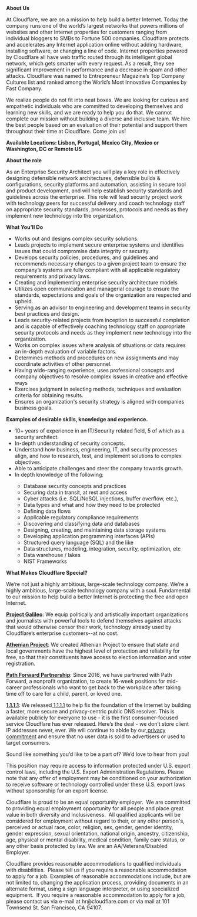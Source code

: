 <div class="content-intro">
	<div><strong>About Us</strong></div>
	<div>
		<p>At Cloudflare, we are on a mission to help build a better Internet. Today the company runs one of the world’s largest networks that powers millions of websites and other Internet properties for customers ranging from individual bloggers to SMBs to Fortune 500 companies. Cloudflare protects and accelerates any Internet application online without adding hardware, installing software, or changing a line of code. Internet properties powered by Cloudflare all have web traffic routed through its intelligent global network, which gets smarter with every request. As a result, they see significant improvement in performance and a decrease in spam and other attacks. Cloudflare was named to Entrepreneur Magazine’s Top Company Cultures list and ranked among the World’s Most Innovative Companies by Fast Company.&nbsp;</p>
		<p><span style="font-weight: 400;">We realize people do not fit into neat boxes. We are looking for curious and empathetic individuals who are committed to developing themselves and learning new skills, and we are ready to help you do that. We cannot complete our mission without building a diverse and inclusive team. We hire the best people based on an evaluation of their potential and support them throughout their time at Cloudflare. Come join us!&nbsp;</span></p>
	</div>
</div>
<p><strong>Available Locations: Lisbon, Portugal, Mexico City, Mexico or Washington, DC or Remote US&nbsp;</strong></p>
<p><strong>About the role&nbsp;</strong></p>
<p>As an Enterprise Security Architect you will play a key role in effectively designing defensible network architectures, defensible builds &amp; configurations, security platforms and automation, assisting in secure tool and product development, and will help establish security standards and guidelines across the enterprise. This role will lead security project work with technology peers for successful delivery and coach technology staff on appropriate security standards, processes, protocols and needs as they implement new technology into the organization.</p>
<p><strong>What You’ll Do</strong></p>
<ul>
	<li>Works out and designs complex security solutions.</li>
	<li>Leads projects to implement secure enterprise systems and identifies issues that could compromise data integrity or security.</li>
	<li>Develops security policies, procedures, and guidelines and recommends necessary changes to a given project team to ensure the company’s systems are fully compliant with all applicable regulatory requirements and privacy laws.</li>
	<li>Creating and implementing enterprise security architecture models</li>
	<li>Utilizes open communication and managerial courage to ensure the standards, expectations and goals of the organization are respected and upheld.</li>
	<li>Serving as an advisor to engineering and development teams in security best practices and design.</li>
	<li>Leads security-related projects from inception to successful completion and is capable of effectively coaching technology staff on appropriate security protocols and needs as they implement new technology into the organization.</li>
	<li>Works on complex issues where analysis of situations or data requires an in-depth evaluation of variable factors.&nbsp;</li>
	<li>Determines methods and procedures on new assignments and may coordinate activities of other personnel.</li>
	<li>Having wide-ranging experience, uses professional concepts and company objectives to resolve complex issues in creative and effective ways</li>
	<li>Exercises judgment in selecting methods, techniques and evaluation criteria for obtaining results.</li>
	<li>Ensures an organization's security strategy is aligned with companies business goals.</li>
</ul>
<p><strong>Examples of desirable skills, knowledge and experience.</strong></p>
<ul>
	<li>10+ years of experience in an IT/Security related field, 5 of which as a security architect.</li>
	<li>In-depth understanding of security concepts.</li>
	<li>Understand how business, engineering, IT, and security processes align, and how to research, test, and implement solutions to complex objectives.</li>
	<li>Able to anticipate challenges and steer the company towards growth.</li>
	<li>In depth knowledge of the following:</li>
	<ul>
		<li>Database security concepts and practices</li>
		<li>Securing data in transit, at rest and access</li>
		<li>Cyber attacks (i.e. SQL/NoSQL injections, buffer overflow, etc.),&nbsp;</li>
		<li>Data types and what and how they need to be protected</li>
		<li>Defining data flows</li>
		<li>Applicable regulatory compliance requirements</li>
		<li>Discovering and classifying data and databases</li>
		<li>Designing, creating, and maintaining data storage systems</li>
		<li>Developing application programming interfaces (APIs)&nbsp;</li>
		<li>Structured query language (SQL) and the like</li>
		<li>Data structures, modeling, integration, security, optimization, etc</li>
		<li>Data warehouse / lakes</li>
		<li>NIST Frameworks</li>
	</ul>
</ul>
<div class="content-conclusion">
	<p><strong>What Makes Cloudflare Special?</strong></p>
	<p><span style="font-weight: 400;">We’re not just a highly ambitious, large-scale technology company. We’re a highly ambitious, large-scale technology company with a soul. Fundamental to our mission to help build a better Internet is protecting the free and open Internet.</span></p>
	<p><a href="https://blog.cloudflare.com/protecting-free-expression-online/"><strong>Project Galileo</strong></a><span style="font-weight: 400;">: We equip politically and artistically important organizations and journalists with powerful tools to defend themselves against attacks that would otherwise censor their work, technology already used by Cloudflare’s enterprise customers--at no cost.</span></p>
	<p><strong><a href="https://www.cloudflare.com/athenian/">Athenian Project</a></strong><span style="font-weight: 400;">: We created Athenian Project to ensure that state and local governments have the highest level of protection and reliability for free, so that their constituents have access to election information and voter registration.</span></p>
	<p><a href="https://blog.cloudflare.com/tag/path-forward/"><strong>Path Forward Partnership</strong></a><span style="font-weight: 400;">: Since 2016, we have partnered with Path Forward, a nonprofit organization, to create 16-week positions for mid-career professionals who want to get back to the workplace after taking time off to care for a child, parent, or loved one.</span></p>
	<p><a href="https://1.1.1.1/"><strong>1.1.1.1</strong></a><span style="font-weight: 400;">: We released</span><a href="https://1.1.1.1/"> <span style="font-weight: 400;">1.1.1.1</span></a><span style="font-weight: 400;"> to help fix the foundation of the Internet by building a faster, more secure and privacy-centric public DNS resolver. This is available publicly for everyone to use - it is the first consumer-focused service Cloudflare has ever released. Here’s the deal - we don’t store client IP addresses never, ever. We will continue to abide by our</span><a href="https://developers.cloudflare.com/1.1.1.1/privacy/public-dns-resolver"> privacy commitment</a><span style="font-weight: 400;"> and ensure that no user data is sold to advertisers or used to target consumers.</span></p>
	<p><span style="font-weight: 400;">Sound like something you’d like to be a part of? We’d love to hear from you!</span></p>
	<p><span style="font-weight: 400;">This position may require access to information protected under U.S. export control laws, including the U.S. Export Administration Regulations. Please note that any offer of employment may be conditioned on your authorization to receive software or technology controlled under these U.S. export laws without sponsorship for an export license.</span></p>
	<p><span style="font-weight: 400;">Cloudflare is proud to be an equal opportunity employer. &nbsp;We are committed to providing equal employment opportunity for all people and place great value in both diversity and inclusiveness. &nbsp;All qualified applicants will be considered for employment without regard to their, or any other person's, perceived or actual</span> <span style="font-weight: 400;">race, color, religion, sex, gender, gender identity, gender expression, sexual orientation, national origin, ancestry, citizenship, age, physical or mental disability, medical condition, family care status, or any other basis protected by law. </span><span style="font-weight: 400;">We are an AA/Veterans/Disabled Employer.</span></p>
	<p><span style="font-weight: 400;">Cloudflare provides reasonable accommodations to qualified individuals with disabilities. &nbsp;Please tell us if you require a reasonable accommodation to apply for a job. Examples of reasonable accommodations include, but are not limited to, changing the application process, providing documents in an alternate format, using a sign language interpreter, or using specialized equipment. &nbsp;If you require a reasonable accommodation to apply for a job, please contact us via e-mail at </span><span style="font-weight: 400;">hr@cloudflare.com</span><span style="font-weight: 400;"> or via mail at 101 Townsend St. San Francisco, CA 94107.</span></p>
</div>